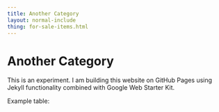 ```yaml
---
title: Another Category
layout: normal-include
thing: for-sale-items.html
---
```

# Another Category

This is an experiment. I am building this website on GitHub Pages using Jekyll functionality combined with Google Web Starter Kit.

Example table:
